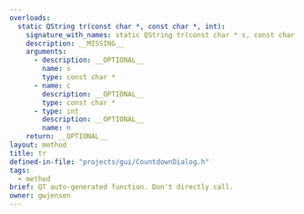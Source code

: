 ```yaml
---
overloads:
  static QString tr(const char *, const char *, int):
    signature_with_names: static QString tr(const char * s, const char * c, int n)
    description: __MISSING__
    arguments:
      - description: __OPTIONAL__
        name: s
        type: const char *
      - name: c
        description: __OPTIONAL__
        type: const char *
      - type: int
        description: __OPTIONAL__
        name: n
    return: __OPTIONAL__
layout: method
title: tr
defined-in-file: "projects/gui/CountdownDialog.h"
tags:
  - method
brief: QT auto-generated function. Don't directly call.
owner: gwjensen
---
```

